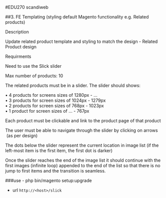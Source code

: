 #EDU270 scandiweb

##3. FE Templating (styling default Magento functionality e.g. Related products)

Description

Update related product template and styling to match the design - Related Product design

Requirments

Need to use the Slick slider

Max number of products: 10

The related products must be in a slider. The slider should shows:

• 4 products for screens sizes of 1280px - ...         
• 3 products for screen sizes of 1024px - 1279px        
• 2 products for screen sizes of 768px - 1023px        
• 1 product for screen sizes of ... - 767px 

Each product must be clickable and link to the product page of that product

The user must be able to navigate through the slider by clicking on arrows  (as per design)

The dots below the slider represent the current location in image list (if the left-most item is the first item, the first dot is darker)

Once the slider reaches the end of the image list it should continue with the first images (infinite loop) appended to the end of the list so that there is no jump to first items and the transition is seamless.



###use - php bin/magento setup:upgrade

* url ```http://<host>/slick```
